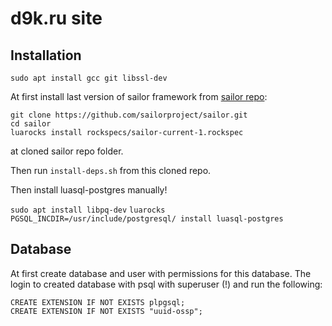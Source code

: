 # d9k.ru site

## Installation

    sudo apt install gcc git libssl-dev

At first install last version of sailor framework from [sailor repo](https://github.com/sailorproject/sailor):

    git clone https://github.com/sailorproject/sailor.git
    cd sailor
    luarocks install rockspecs/sailor-current-1.rockspec

at cloned sailor repo folder.

Then run `install-deps.sh` from this cloned repo.

Then install luasql-postgres manually!

`sudo apt install libpq-dev`
`luarocks PGSQL_INCDIR=/usr/include/postgresql/ install luasql-postgres`

## Database

At first create database and user with permissions for this database.
The login to created database with psql with superuser (!) and run the following:

    CREATE EXTENSION IF NOT EXISTS plpgsql;
    CREATE EXTENSION IF NOT EXISTS "uuid-ossp";


